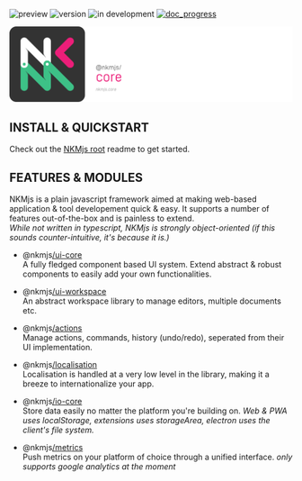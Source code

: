![preview](https://img.shields.io/badge/-alpha-3ec188.svg)
![version](https://img.shields.io/badge/dynamic/json?color=ed1e79&label=version&query=version&url=https://github.com/Nebukam/nkmjs/raw/main/packages/nkmjs-core/package.json)
![in development](https://img.shields.io/badge/license-MIT-black.svg)
[![doc_progress](https://img.shields.io/badge/dynamic/json?color=282725&label=doc&query=documentation_progress&url=https://github.com/Nebukam/nkmjs/raw/main/packages/nkmjs-core-dev/metadata.json)](https://nebukam.github.io/nkmjs/documentation/)

![NKMjs][logo]

## **INSTALL & QUICKSTART**
Check out the [NKMjs root](https://github.com/Nebukam/nkmjs/) readme to get started.

## **FEATURES & MODULES**
NKMjs is a plain javascript framework aimed at making web-based application & tool developement quick & easy. It supports a number of features out-of-the-box and is painless to extend.  
_While not written in typescript, NKMjs is strongly object-oriented (if this sounds counter-intuitive, it's because it is.)_

- @nkmjs[/ui-core]()  
A fully fledged component based UI system. Extend abstract & robust components to easily add your own functionalities.

- @nkmjs[/ui-workspace]()  
An abstract workspace library to manage editors, multiple documents etc.

- @nkmjs[/actions]()  
Manage actions, commands, history (undo/redo), seperated from their UI implementation.

- @nkmjs[/localisation]()  
Localisation is handled at a very low level in the library, making it a breeze to internationalize your app.

- @nkmjs[/io-core]()  
Store data easily no matter the platform you're building on. _Web & PWA uses localStorage, extensions uses storageArea, electron uses the client's file system._

- @nkmjs[/metrics]()  
Push metrics on your platform of choice through a unified interface. _only supports google analytics at the moment_


[logo]: https://github.com/Nebukam/nkmjs/raw/main/packages/nkmjs-core/bin/logo.png "nkmjs-logo"